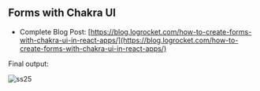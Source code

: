 ## Forms with Chakra UI

- Complete Blog Post: [https://blog.logrocket.com/how-to-create-forms-with-chakra-ui-in-react-apps/](https://blog.logrocket.com/how-to-create-forms-with-chakra-ui-in-react-apps/)

Final output:

![ss25](https://i.imgur.com/sgr5Zt8.gif)
